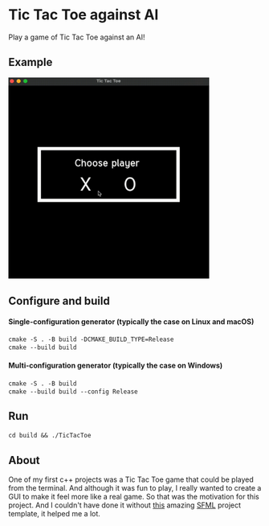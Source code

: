 # Tic Tac Toe against AI

Play a game of Tic Tac Toe against an AI!

## Example
<img src="https://github.com/EtoileScintillante/tictactoe-gui/blob/master/docs/runner.gif" width="400" height="400" alt="example gif" />

## Configure and build
#### Single-configuration generator (typically the case on Linux and macOS)
   ```
cmake -S . -B build -DCMAKE_BUILD_TYPE=Release
cmake --build build
```
#### Multi-configuration generator (typically the case on Windows)
  ```
cmake -S . -B build
cmake --build build --config Release
```
## Run
  ```
  cd build && ./TicTacToe
```
## About
One of my first c++ projects was a Tic Tac Toe game that could be played from the terminal. And although it was fun to play, I really wanted to create a GUI to make it feel more like a real game. So that was the motivation for this project. And I couldn't have done it without [this](https://github.com/eXpl0it3r/cmake-sfml-project) amazing [SFML](https://github.com/SFML/SFML) project template, it helped me a lot.   
